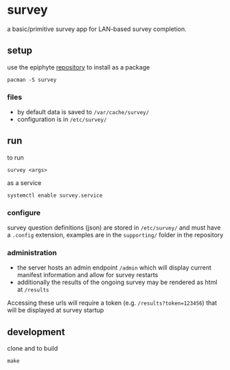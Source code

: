 survey
===

a basic/primitive survey app for LAN-based survey completion.

## setup

use the epiphyte [repository](https://github.com/epiphyte/repository) to install as a package

```
pacman -S survey
```

### files

* by default data is saved to `/var/cache/survey/`
* configuration is in `/etc/survey/`

## run

to run
```
survey <args>
```

as a service
```
systemctl enable survey.service
```

### configure

survey question definitions (json) are stored in `/etc/survey/` and must have a `.config` extension, examples are in the `supporting/` folder in the repository

### administration

* the server hosts an admin endpoint `/admin` which will display current manifest information and allow for survey restarts
* additionally the results of the ongoing survey may be rendered as html at `/results`

Accessing these urls will require a token (e.g. `/results?token=123456`) that will be displayed at survey startup

## development

clone and to build
```
make
```
